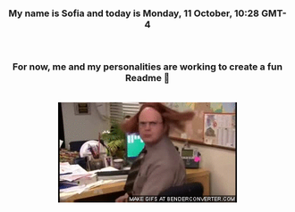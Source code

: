 


<div align="center">
<h3 >My name is Sofia and today is Monday, 11 October, 10:28 GMT-4</h3><br>
<h3 >For now, me and my personalities are working to create a fun Readme 👋
</h3><br>
<img src='img/dwight.gif' alt='working...'/>
</div>
